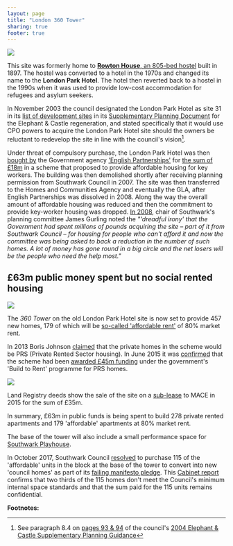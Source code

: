 ```yaml
---
layout: page
title: "London 360 Tower"
sharing: true
footer: true
---
```

![](http://www.the-latest.com/sites/default/files/images/12_1.jpg)

This site was formerly home to [__Rowton House__, an 805-bed hostel](http://www.southwarknews.co.uk/history/the-cleanest-place-to-doss-since-leaving-home/) built in 1897. The hostel was converted to a hotel in the 1970s and changed its name to the __London Park Hotel__. The hotel then reverted back to a hostel in the 1990s when it was used to provide low-cost accommodation for refugees and asylum seekers.

In November 2003 the council designated the London Park Hotel as site 31 in its [list of development sites](http://crappistmartin.github.io/images/2004SPG_Appendix2DevelopmentFrameworkOptions.pdf) in its [Supplementary Planning Document](http://crappistmartin.github.io/images/2004SPG_Appendix2DevelopmentFramework.pdf) for the Elephant & Castle regeneration, and stated specifically that it would use CPO powers to acquire the London Park Hotel site should the owners be reluctant to redevelop the site in line with the council's vision[^1].

Under threat of compulsory purchase, the London Park Hotel was then [bought by](http://www.london-se1.co.uk/news/view/3475) the Government agency ['English Partnerships'](http://en.wikipedia.org/wiki/English_Partnerships) for [the sum of £18m](/lrdeeds/london360.pdf) in a scheme that proposed to provide affordable housing for key workers. The building was then demolished shortly after receiving planning permission from Southwark Council in 2007. The site was then transferred to the Homes and Communities Agency and eventually the GLA, after English Partnerships was dissolved in 2008. Along the way the overall amount of affordable housing was reduced and then the commitment to provide key-worker housing was dropped. [In 2008](http://www.london-se1.co.uk/news/view/3475), chair of Southwark's planning committee James Gurling noted the _"'dreadful irony' that the Government had spent millions of pounds acquiring the site – part of it from Southwark Council – for housing for people who can't afford it and now the committee was being asked to back a reduction in the number of such homes. A lot of money has gone round in a big circle and the net losers will be the people who need the help most."_ 

<h2>£63m public money spent but no social rented housing</h2>

![](http://southwarknotes.files.wordpress.com/2009/12/elephant_and_castle_360tower_web.jpg)

The _360 Tower_ on the old London Park Hotel site is now set to provide 457 new homes, 179 of which will be [so-called 'affordable rent'](http://www.london.gov.uk/sites/default/files/MD1240%20Newington%20MD%20Part%201%20PDF.pdf) of 80% market rent.

In 2013 Boris Johnson [claimed](http://www.bdonline.co.uk/news/rogers-stirk-harbour-tower-to-be-a-uk-first/5058596.article) that the private homes in the scheme would be PRS (Private Rented Sector housing). In June 2015 it was [confirmed](https://www.gov.uk/government/news/1000-new-homes-for-private-rent-in-london) that the scheme had been [awarded £45m funding](http://www.london.gov.uk/moderngov/documents/s45702/06%20Programmes%20delegated%20to%20HCA.rtf) under the government's 'Build to Rent' programme for PRS homes.

![](http://crappistmartin.github.io/images/IMG_0800.JPG)

Land Registry deeds show the sale of the site on a [sub-lease](/lrdeeds/london360mace.pdf) to MACE in 2015 for the sum of £35m.

In summary, £63m in public funds is being spent to build 278 private rented apartments and 179 'affordable' apartments at 80% market rent.

The base of the tower will also include a small performance space for [Southwark Playhouse](http://southwarkplayhouse.co.uk/).

In October 2017, Southwark Council [resolved](http://moderngov.southwark.gov.uk/documents/s71644/Report%20Acquisition%20of%20Affordable%20Housing%20at%20Longville%20Road%20SE11.pdf) to purchase 115 of the 'affordable' units in the block at the base of the tower to convert into new 'council homes' as part of its [failing manifesto pledge](http://35percent.org/2018-11-12-11000-council-homes-manifesto-pledge/). This [Cabinet report](http://moderngov.southwark.gov.uk/documents/s71644/Report%20Acquisition%20of%20Affordable%20Housing%20at%20Longville%20Road%20SE11.pdf) confirms that two thirds of the 115 homes don't meet the Council's minimum internal space standards and that the sum paid for the 115 units remains confidential.

__Footnotes:__

[^1]: See paragraph 8.4 on [pages 93 & 94](/images/Nov2003SPD_CPO_Powers.pdf) of the council's [2004 Elephant & Castle Supplementary Planning Guidance](http://www.scribd.com/doc/82420796/Southwark-Council-2004-Development-Framework)









